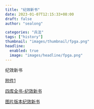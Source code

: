 ```yaml
---
title: "纪效新书"
date: 2023-01-07T12:15:33+08:00
draft: false
author: "sealong"

categories: "兵法"
tags: ["history"]
thumbnail: "images/thumbnail/fpga.png"
headline: 
  enabled: true
  image: "images/headline/fpga.png"
---
```

纪效新书
<!--more-->


<a href="images/avatar/016-紀效新書.pdf" target="_blank">附件1</a>

[四库全书-纪效新书](https://ourartnet.com/%E5%9B%9B%E5%BA%AB%E5%85%A8%E6%9B%B8_%E5%AD%90%E9%83%A8_%E5%85%B5%E5%AE%B6%E9%A1%9E/016-%E7%B4%80%E6%95%88%E6%96%B0%E6%9B%B8.pdf)

[图片版本纪效新书](https://taiwanebook.ncl.edu.tw/zh-tw/book/NCL-9900009193/reader)
